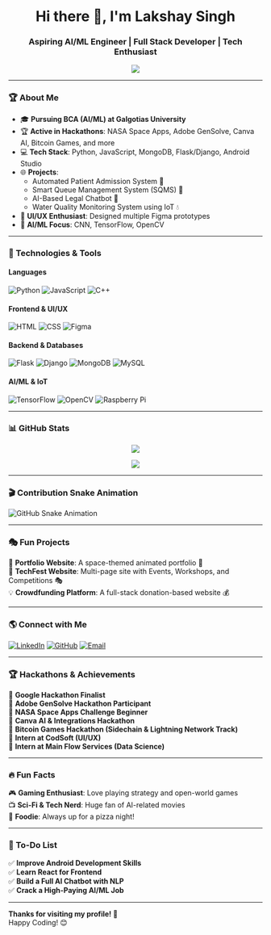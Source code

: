 <h1 align="center">Hi there 👋, I'm Lakshay Singh</h1>
<h3 align="center">Aspiring AI/ML Engineer | Full Stack Developer | Tech Enthusiast</h3>

<p align="center">
  <img src="https://readme-typing-svg.herokuapp.com?font=Fira+Code&weight=600&pause=1000&color=F7F7F7&center=true&vCenter=true&random=false&width=435&lines=Passionate+about+AI%2FML+and+Development;Hackathon+Participant+%7C+Open+Source+Contributor;Full+Stack+Developer+%7C+Tech+Explorer" />
</p>

---

### 🏆 About Me

- 🎓 **Pursuing BCA (AI/ML) at Galgotias University**
- 🏆 **Active in Hackathons**: NASA Space Apps, Adobe GenSolve, Canva AI, Bitcoin Games, and more
- 💻 **Tech Stack**: Python, JavaScript, MongoDB, Flask/Django, Android Studio
- 🌐 **Projects**:
  - Automated Patient Admission System 🏥  
  - Smart Queue Management System (SQMS) 🚀  
  - AI-Based Legal Chatbot 🤖  
  - Water Quality Monitoring System using IoT 💧  
- 🎨 **UI/UX Enthusiast**: Designed multiple Figma prototypes  
- 🤖 **AI/ML Focus**: CNN, TensorFlow, OpenCV  

---

### 🚀 Technologies & Tools  

#### **Languages**  
![Python](https://img.shields.io/badge/Python-3776AB?style=for-the-badge&logo=python&logoColor=white)
![JavaScript](https://img.shields.io/badge/JavaScript-F7DF1E?style=for-the-badge&logo=javascript&logoColor=black)
![C++](https://img.shields.io/badge/C%2B%2B-00599C?style=for-the-badge&logo=c%2B%2B&logoColor=white)

#### **Frontend & UI/UX**  
![HTML](https://img.shields.io/badge/HTML5-E34F26?style=for-the-badge&logo=html5&logoColor=white)
![CSS](https://img.shields.io/badge/CSS3-1572B6?style=for-the-badge&logo=css3&logoColor=white)
![Figma](https://img.shields.io/badge/Figma-F24E1E?style=for-the-badge&logo=figma&logoColor=white)

#### **Backend & Databases**  
![Flask](https://img.shields.io/badge/Flask-000000?style=for-the-badge&logo=flask&logoColor=white)
![Django](https://img.shields.io/badge/Django-092E20?style=for-the-badge&logo=django&logoColor=white)
![MongoDB](https://img.shields.io/badge/MongoDB-47A248?style=for-the-badge&logo=mongodb&logoColor=white)
![MySQL](https://img.shields.io/badge/MySQL-4479A1?style=for-the-badge&logo=mysql&logoColor=white)

#### **AI/ML & IoT**  
![TensorFlow](https://img.shields.io/badge/TensorFlow-FF6F00?style=for-the-badge&logo=tensorflow&logoColor=white)
![OpenCV](https://img.shields.io/badge/OpenCV-5C3EE8?style=for-the-badge&logo=opencv&logoColor=white)
![Raspberry Pi](https://img.shields.io/badge/Raspberry%20Pi-A22846?style=for-the-badge&logo=raspberrypi&logoColor=white)

---

### 📊 GitHub Stats  

<p align="center">
  <img src="https://github-readme-stats.vercel.app/api?username=MrStark65&show_icons=true&theme=radical" />
</p>

<p align="center">
  <img src="https://github-readme-streak-stats.herokuapp.com/?user=MrStark65&theme=dark" />
</p>

---

### 🎬 Contribution Snake Animation  
![GitHub Snake Animation](https://github.com/MrStark65/MrStark65/blob/output/github-contribution-grid-snake.svg)

---

### 🎭 Fun Projects  
🚀 **Portfolio Website**: A space-themed animated portfolio 🌌  
🎨 **TechFest Website**: Multi-page site with Events, Workshops, and Competitions 🎭  
💡 **Crowdfunding Platform**: A full-stack donation-based website 💰  

---

### 🌎 Connect with Me  

[![LinkedIn](https://img.shields.io/badge/LinkedIn-Lakshay%20Singh-blue?style=for-the-badge&logo=linkedin)](https://www.linkedin.com/in/lakshay-singh/)
[![GitHub](https://img.shields.io/badge/GitHub-MrStark65-black?style=for-the-badge&logo=github)](https://github.com/MrStark65)
[![Email](https://img.shields.io/badge/Email-lakshaysingh@example.com-red?style=for-the-badge&logo=gmail)](mailto:lakshaysingh@example.com)

---

### 🏆 Hackathons & Achievements  
🏅 **Google Hackathon Finalist**  
🏅 **Adobe GenSolve Hackathon Participant**  
🏅 **NASA Space Apps Challenge Beginner**  
🏅 **Canva AI & Integrations Hackathon**  
🏅 **Bitcoin Games Hackathon (Sidechain & Lightning Network Track)**  
🏅 **Intern at CodSoft (UI/UX)**  
🏅 **Intern at Main Flow Services (Data Science)**  

---

### 🔥 Fun Facts  
🎮 **Gaming Enthusiast**: Love playing strategy and open-world games  
📺 **Sci-Fi & Tech Nerd**: Huge fan of AI-related movies  
🍕 **Foodie**: Always up for a pizza night!  

---

### 📌 To-Do List  
✅ **Improve Android Development Skills**  
✅ **Learn React for Frontend**  
✅ **Build a Full AI Chatbot with NLP**  
✅ **Crack a High-Paying AI/ML Job**  

---

**Thanks for visiting my profile! 🚀**  
Happy Coding! 😊  
